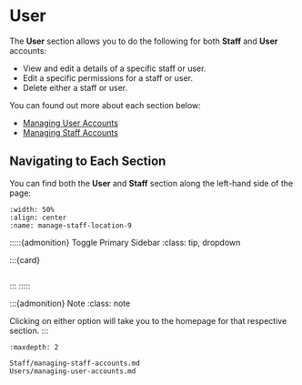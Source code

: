 
# User

The **User** section allows you to do the following for both **Staff** and **User** accounts:

- View and edit a details of a specific staff or user.
- Edit a specific permissions for a staff or user.
- Delete either a staff or user.

You can found out more about each section below:

- [Managing User Accounts](Users/managing-user-accounts.md)
- [Managing Staff Accounts](Staff/managing-staff-accounts.md)


## Navigating to Each Section


You can find both the **User** and **Staff** section along the left-hand side of the page:


```{lazyfigure} ../_static/solo_app/User/Staff/manage-staff-location.webp
:width: 50%
:align: center
:name: manage-staff-location-9
```



:::::{admonition} Toggle Primary Sidebar
:class: tip, dropdown

:::{card}


```{include} ../QuickTips/TogglePrimarySidebar.md
```


:::
:::::




:::{admonition} Note
:class: note

Clicking on either option will take you to the homepage for that respective section.
:::


```{toctree} Table of Contents
:maxdepth: 2

Staff/managing-staff-accounts.md
Users/managing-user-accounts.md
```

